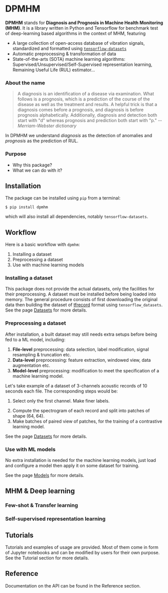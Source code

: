 # DPMHM

**DPMHM** stands for **Diagnosis and Prognosis in Machine Health Monitoring (MHM)**. It is a library written in Python and Tensorflow for benchmark test of deep-learning based algorithms in the context of MHM, featuring

- A large collection of open-access database of vibration signals, standardized and formatted using [`tensorflow-datasets`](https://www.tensorflow.org/datasets/overview)
- Automatic preprocessing & transformation of data
- State-of-the-arts (SOTA) machine learning algorithms: Supervised/Unsupervised/Self-Supervised representation learning, Remaining Useful Life (RUL) estimator...

### About the name
> A diagnosis is an identification of a disease via examination. What follows is a prognosis, which is a prediction of the course of the disease as well as the treatment and results. A helpful trick is that a diagnosis comes before a prognosis, and diagnosis is before prognosis alphabetically. Additionally, diagnosis and detection both start with "d" whereas prognosis and prediction both start with "p."
> -- <cite>Merriam-Webster dictionary</cite>

In DPMHM we understand *diagnosis* as the detection of anomalies and *prognosis* as the prediction of RUL.

### Purpose
- Why this package?
- What we can do with it?


## Installation
The package can be installed using `pip` from a terminal:
```shell
$ pip install dpmhm
```
which will also install all dependencies, notably `tensorflow-datasets`.

## Workflow
Here is a basic workflow with `dpmhm`:

1. Installing a dataset
2. Preprocessing a dataset
3. Use with machine learning models

### Installing a dataset
This package does not provide the actual datasets, only the facilities for their preprocessing. A dataset must be installed before being loaded into memory. The general procedure consists of first downloading the original data then building the dataset of [tfrecord](https://www.tensorflow.org/tutorials/load_data/tfrecord) format using `tensorflow_datasets`. See the page [Datasets](datasets.md#Installation) for more details.


### Preprocessing a dataset
After installation, a built dataset may still needs extra setups before being fed to a ML model, including:

1. **File-level** preprocessing: data selection, label modification, signal resampling & truncation etc.
2. **Data-level** preprocessing: feature extraction, windowed view, data augmentation etc.
3. **Model-level** preprocessing: modification to meet the specification of a machine learning model.

Let's take example of a dataset of 3-channels acoustic records of 10 seconds each file. The corresponding steps would be:

1. Select only the first channel. Make finer labels.
<!-- Split the long signal into chunks of 1 second. -->
2. Compute the spectrogram of each record and split into patches of shape (64, 64).
3. Make batches of paired view of patches, for the training of a contrastive learning model.

See the page [Datasets](datasets.md#Preprocessing) for more details.

### Use with ML models
No extra installation is needed for the machine learning models, just load and configure a model then apply it on some dataset for training.

See the page [Models](models.md) for more details.

## MHM & Deep learning

### Few-shot & Transfer learning

### Self-supervised representation learning


## Tutorials
Tutorials and examples of usage are provided. Most of them come in form of Jupyter notebooks and can be modified by users for their own purpose. See the Tutorial section for more details.

## Reference
Documentation on the API can be found in the Reference section.